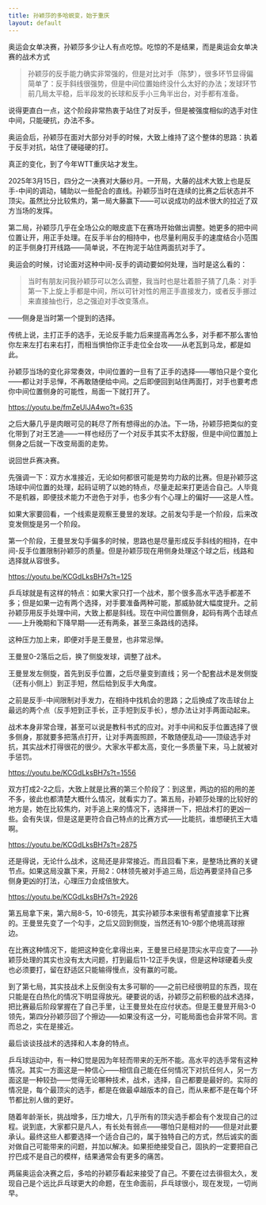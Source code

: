 ```yaml
---
title: 孙颖莎的多哈蜕变，始于重庆
layout: default
---
```


奥运会女单决赛，孙颖莎多少让人有点吃惊。吃惊的不是结果，而是奥运会女单决赛的战术方式

> 孙颖莎的反手能力确实非常强的，但是对比对手（陈梦），很多环节显得偏简单了：反手斜线很强势，但是中间位置始终没什么太好的办法；发球环节前几局太平稳，后半段发的长球和反手小三角半出台，对手都有准备。

说得更直白一点，这个阶段非常热衷于站住了对反手，但是被强度相似的选手对住中间，只能硬抗，办法不多。

奥运会后，孙颖莎在面对大部分对手的时候，大致上维持了这个整体的思路：执着于反手对抗，站住了硬碰硬的打。

真正的变化，到了今年WTT重庆站才发生。

2025年3月15日，四分之一决赛对大藤纱月。一开局，大藤的战术大致上也是反手-中间的调动，辅助以一些配合的直线。孙颖莎当时在连续的比赛之后状态并不顶尖。虽然比分比较焦灼，第一局大藤赢下——可以说成功的战术很大的拉近了双方当场的发挥。

第二局，孙颖莎几乎在全场公众的眼皮底下在赛场开始做出调整。她更多的把中间位置让开，用正手处理。在反手半台的相持中，也尽量利用反手的速度结合小范围的正手侧身打开线路——简单说，不在拘泥于站住两面抗对手了。

奥运会的时候，讨论面对这种中间-反手的调动要如何处理，当时是这么看的：

> 当时有朋友问我孙颖莎可以怎么调整，我当时也是壮着胆子猜了几条：对手第一下上旋上手都是中间，所以可针对性的用正手直接发力，或者反手挪过来直接抽也行，总之强迫对手改变落点。

——侧身是当时第一个提到的选择。

传统上说，主打正手的选手，无论反手能力后来提高再怎么多，对手都不那么害怕你左来左打右来右打，而相当惧怕你正手走位全台攻——从老瓦到马龙，都是如此。

孙颖莎当场的变化非常奏效，中间位置的一旦有了正手的选择——哪怕只是个变化——都让对手忌惮，不再敢随便给中间。之后即便回到站住两面打，对手也要考虑你中间位置侧身的可能性，局面一下就打开了。

https://youtu.be/fmZeUlJA4wo?t=635

之后大藤几乎是肉眼可见的耗尽了所有想得出的办法。下一场，孙颖莎把类似的变化带到了对王艺迪——一样也经历了一个对反手其实不太舒服，但是中间位置加上侧身之后就一下改变局面的走势。

说回世乒赛决赛。

先强调一下：双方水准接近，无论如何都很可能是势均力敌的比赛。但是孙颖莎这场球中间位置的处理，起码证明了以她的特点，尽量走起来打更适合自己。人毕竟不是机器，即便技术能力不逊色于对手，也多少有个心理上的偏好——这是人性。

如果大家要回看，一个线索是观察王曼昱的发球。之前发勾手是一个阶段，后来改变发侧旋是另一个阶段。

第一个阶段，王曼昱发勾手偏多的时候，思路也是尽量形成反手斜线的相持，在中间-反手位置限制孙颖莎的质量。但是孙颖莎现在用侧身处理这个球之后，线路和选择就从容很多。

https://youtu.be/KCGdLksBH7s?t=125

乒乓球就是有这样的特点：如果大家只打一个战术，那个很多高水平选手都差不多；但是如果一边有两个选择，对手要准备两种可能，那威胁就大幅度提升。之前孙颖莎用反手处理中间，大致上都是斜线。现在中间位置侧身，起码有两个击球点——上升晚期和下降早期——还有两条，甚至三条路线的选择。

这种压力加上来，即便对手是王曼昱，也非常忌惮。

王曼昱0-2落后之后，换了侧旋发球，调整了战术。

王曼昱发左侧旋，首先到反手位置，之后尽量变到直线；另一个配套战术是发侧旋（还有小侧上）到正手短，然后给到反手大角度。

之前是反手-中间限制对手发力，在相持中找机会的思路；之后换成了攻击球台上最远的两个点（反手短到正手长，正手短到反手长），想办法让对手两面动起来。

战术本身非常合理，甚至可以说是教科书式的应对。对手中间和反手位置选择了很多侧身，那就要多把落点打开，让对手两面照顾，不敢随便乱动——顶级选手对抗，其实战术打得很花的很少。大家水平都太高，变化一多质量下来，马上就被对手惩罚。

https://youtu.be/KCGdLksBH7s?t=1556

双方打成2-2之后，大致上就是比赛的第三个阶段了：到这里，两边的招的用的差不多，彼此也都清楚大概什么情况，就看实力了。第五局，孙颖莎处理的比较好的地方是，她在比较焦灼，对手追上来的情况下，选择拼一下，把战术打的更凶一些。会有失误，但是这是更符合自己特点的比赛方式——比能抗，谁想硬抗王大墙啊。

https://youtu.be/KCGdLksBH7s?t=2875

还是得说，无论什么战术，这局还是非常接近。而且回看下来，是整场比赛的关键节点。如果这局没赢下来，开局2：0林领先被对手追三局，后边再要坚持自己多侧身更凶的打法，心理压力会成倍放大。

https://youtu.be/KCGdLksBH7s?t=2926

第五局拿下来，第六局8-5，10-6领先，其实孙颖莎本来很有希望直接拿下比赛的。王曼昱先变了一个勾手，之后又回到侧旋，当然还有10-9那个绝境高球擦边。

在比赛这种情况下，能把这种变化拿得出来，王曼昱已经是顶尖水平应变了——孙颖莎处理的其实也没有太大问题，打到最后11-12正手失误，但是这种球硬着头皮也必须要打，留在舒适区只能输得慢点，没有赢的可能。

到了第七局，其实技战术上反倒没有太多可聊的——之前已经很明显的东西，现在只能是在白热化的情况下明显得放光。硬要说的话，孙颖莎之前积极的战术选择，把比赛最后阶段掌握在了自己手里，让王曼昱处在应付状态。但是王曼昱开局3-0领先，第四分孙颖莎回了个擦边——如果没有这一分，可能局面也会非常不同。言而总之，实在是接近。

最后谈谈技战术的选择和人本身的特点。

乒乓球运动中，有一种幻觉是因为年轻而带来的无所不能。高水平的选手常有这种情况。其实一方面这是一种信心——相信自己能在任何情况下对抗任何人，另一方面这是一种较劲——觉得无论哪种技术，战术，选择，自己都要是最好的。实际的情况是，每个最顶尖的选手，都是在做最卓越版本的自己，而从来都不是在每个环节都比别人做的更好。

随着年龄渐长，挑战增多，压力增大，几乎所有的顶尖选手都会有个发现自己的过程。说到底，大家都只是凡人，有长处有弱点——哪怕只是相对的——但是对此要承认。最终这些人都要选择一个适合自己的，属于独特自己的方式，然后诚实的面对做自己可能带来的问题，并加以解决。如果拒绝接受自己，固执的一定要把自己拧巴成不是自己的模样，结果通常会有更多的痛苦。

两届奥运会决赛之后，多哈的孙颖莎看起来接受了自己。不要在过去徘徊太久，发现自己是个远比乒乓球更大的命题，在生命面前，乒乓球很小，现在发现，一切尚早。